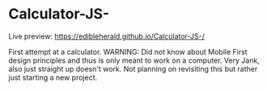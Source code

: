 # Calculator-JS-

Live preview: https://edibleherald.github.io/Calculator-JS-/

First attempt at a calculator. WARNING: Did not know about Mobile First design principles and thus is only meant to work on a computer. Very Jank, also just straight up doesn't work. Not planning on revisiting this but rather just starting a new project.
